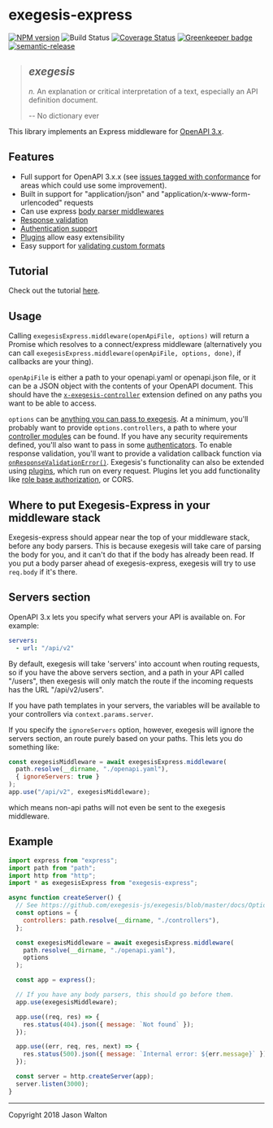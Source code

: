 # exegesis-express

[![NPM version](https://badge.fury.io/js/exegesis-express.svg)](https://npmjs.org/package/exegesis-express)
![Build Status](https://github.com/exegesis-js/exegesis-express/workflows/GitHub%20CI/badge.svg)
[![Coverage Status](https://coveralls.io/repos/exegesis-js/exegesis-express/badge.svg)](https://coveralls.io/r/exegesis-js/exegesis-express)
[![Greenkeeper badge](https://badges.greenkeeper.io/exegesis-js/exegesis-express.svg)](https://greenkeeper.io/)
[![semantic-release](https://img.shields.io/badge/%20%20%F0%9F%93%A6%F0%9F%9A%80-semantic--release-e10079.svg)](https://github.com/semantic-release/semantic-release)

> ## _exegesis_
>
> _n._ An explanation or critical interpretation of a text, especially an
> API definition document.
>
> -- No dictionary ever

This library implements an Express middleware for
[OpenAPI 3.x](https://github.com/OAI/OpenAPI-Specification/blob/master/versions/3.0.1.md#requestBodyObject).

## Features

- Full support for OpenAPI 3.x.x (see [issues tagged with conformance](https://github.com/exegesis-js/exegesis/issues?q=is%3Aissue+is%3Aopen+label%3Aconformance) for areas which could use some improvement).
- Built in support for "application/json" and "application/x-www-form-urlencoded" requests
- Can use express [body parser middlewares](https://github.com/exegesis-js/exegesis/blob/master/docs/Options.md#mimetypeparsers)
- [Response validation](https://github.com/exegesis-js/exegesis/blob/master/docs/Options.md#onresponsevalidationerror)
- [Authentication support](https://github.com/exegesis-js/exegesis/blob/master/docs/OAS3%20Security.md)
- [Plugins](https://github.com/exegesis-js/exegesis/tree/master/docs) allow easy extensibility
- Easy support for [validating custom formats](https://github.com/exegesis-js/exegesis/blob/master/docs/Options.md#customformats)

## Tutorial

Check out the tutorial [here](https://github.com/exegesis-js/exegesis/blob/master/docs/Tutorial.md).

## Usage

Calling `exegesisExpress.middleware(openApiFile, options)` will return a Promise
which resolves to a connect/express middleware (alternatively you can call
`exegesisExpress.middleware(openApiFile, options, done)`, if callbacks are your
thing).

`openApiFile` is either a path to your openapi.yaml or openapi.json file,
or it can be a JSON object with the contents of your OpenAPI document. This
should have the [`x-exegesis-controller`](https://github.com/exegesis-js/exegesis/blob/master/docs/OAS3%20Specification%20Extensions.md)
extension defined on any paths you want to be able to access.

`options` can be [anything you can pass to exegesis](https://github.com/exegesis-js/exegesis/blob/master/docs/Options.md). At a
minimum, you'll probably want to provide `options.controllers`, a path to where
your [controller modules](https://github.com/exegesis-js/exegesis/blob/master/docs/Exegesis%20Controllers.md)
can be found. If you have any security requirements defined, you'll also
want to pass in some [authenticators](https://github.com/exegesis-js/exegesis/blob/master/docs/OAS3%20Security.md).
To enable response validation, you'll want to provide a validation callback
function via [`onResponseValidationError()`](https://github.com/exegesis-js/exegesis/blob/master/docs/Options.md#onresponsevalidationerror).
Exegesis's functionality can also be extended using [plugins](https://github.com/exegesis-js/exegesis/tree/master/docs),
which run on every request. Plugins let you add functionality like
[role base authorization](https://github.com/exegesis-js/exegesis-plugin-roles),
or CORS.

## Where to put Exegesis-Express in your middleware stack

Exegesis-express should appear near the top of your middleware stack, before
any body parsers. This is because exegesis will take care of parsing the body
for you, and it can't do that if the body has already been read. If you put
a body parser ahead of exegesis-express, exegesis will try to use `req.body`
if it's there.

## Servers section

OpenAPI 3.x lets you specify what servers your API is available on. For example:

```yaml
servers:
  - url: "/api/v2"
```

By default, exegesis will take 'servers' into account when routing requests,
so if you have the above servers section, and a path in your API called
"/users", then exegesis will only match the route if the incoming requests has
the URL "/api/v2/users".

If you have path templates in your servers, the variables will be available to
your controllers via `context.params.server`.

If you specify the `ignoreServers` option, however, exegesis will ignore the
servers section, an route purely based on your paths. This lets you do
something like:

```js
const exegesisMiddleware = await exegesisExpress.middleware(
  path.resolve(__dirname, "./openapi.yaml"),
  { ignoreServers: true }
);
app.use("/api/v2", exegesisMiddleware);
```

which means non-api paths will not even be sent to the exegesis middleware.

## Example

```js
import express from "express";
import path from "path";
import http from "http";
import * as exegesisExpress from "exegesis-express";

async function createServer() {
  // See https://github.com/exegesis-js/exegesis/blob/master/docs/Options.md
  const options = {
    controllers: path.resolve(__dirname, "./controllers"),
  };

  const exegesisMiddleware = await exegesisExpress.middleware(
    path.resolve(__dirname, "./openapi.yaml"),
    options
  );

  const app = express();

  // If you have any body parsers, this should go before them.
  app.use(exegesisMiddleware);

  app.use((req, res) => {
    res.status(404).json({ message: `Not found` });
  });

  app.use((err, req, res, next) => {
    res.status(500).json({ message: `Internal error: ${err.message}` });
  });

  const server = http.createServer(app);
  server.listen(3000);
}
```

---

Copyright 2018 Jason Walton
